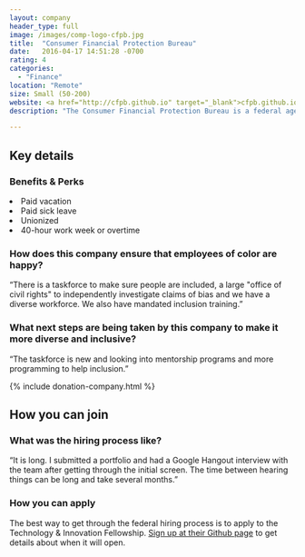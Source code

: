 ```yaml
---
layout: company
header_type: full
image: /images/comp-logo-cfpb.jpg
title:  "Consumer Financial Protection Bureau"
date:   2016-04-17 14:51:28 -0700
rating: 4
categories:
  - "Finance"
location: "Remote"
size: Small (50-200)
website: <a href="http://cfpb.github.io" target="_blank">cfpb.github.io</a>
description: "The Consumer Financial Protection Bureau is a federal agency dedicated to ensuring that markets for consumer financial products and services are fair, transparent, and competitive. To support this mission, technologists at the CFPB build external resources for the public and internal tools to help the Bureau run more efficiently."

---
```


## Key details

<div class="company-results_benefits">
  <h3>Benefits &amp; Perks</h3>
  <li>Paid vacation</li>
  <li>Paid sick leave</li>
  <li>Unionized</li>
  <li>40-hour work week or overtime</li>


</div>

<div class="company-results_happiness">
  <h3>How does this company ensure that employees of color are happy?</h3>
  <p>“There is a taskforce to make sure people are included, a large "office of civil rights" to independently investigate claims of bias and we have a diverse workforce. We also have mandated inclusion training.”</p>
</div>

<div class="company-results_nextsteps">
  <h3>What next steps are being taken by this company to make it more diverse and inclusive?</h3>
  <p>“The taskforce is new and looking into mentorship programs and more programming to help inclusion.”</p>
</div>

{% include donation-company.html %}

## How you can join

<div class="company-results_hiringprocess">
  <h3>What was the hiring process like?</h3>
  <p>“It is long. I submitted a portfolio and had a Google Hangout interview with the team after getting through the initial screen. The time between hearing things can be long and take several months.”</p>
</div>

<div class="company-results_apply">
  <h3>How you can apply</h3>
  <p>The best way to get through the federal hiring process is to apply to the Technology &amp; Innovation Fellowship. <a href="https://cfpb.github.io/" target="_blank">Sign up at their Github page</a> to get details about when it will open.
</p>
</div>
